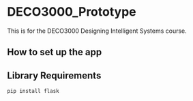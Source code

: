 # DECO3000_Prototype
This is for the DECO3000 Designing Intelligent Systems course.

## How to set up the app

## Library Requirements
`pip install flask`